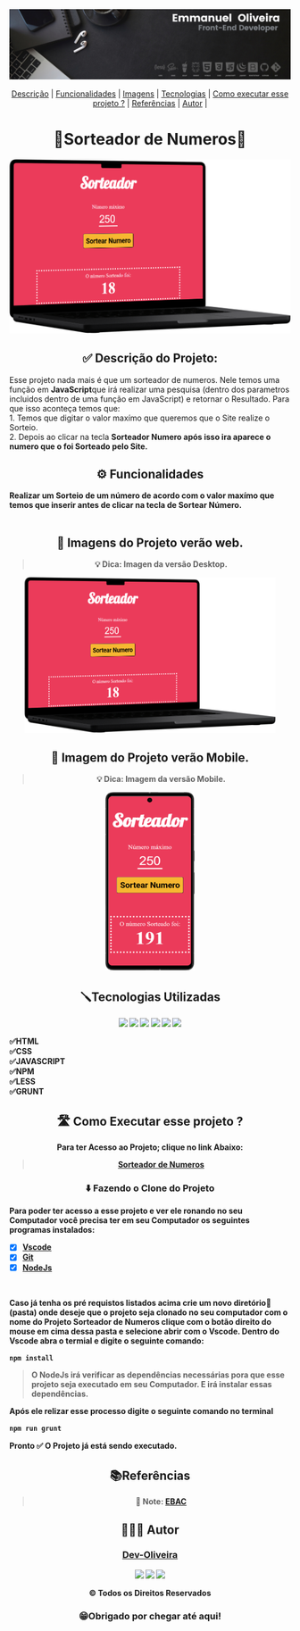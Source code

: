  <img src="https://github.com/emmanuelmarcosdeoliveira/bikcraft/blob/main/img/bikcraft-readme/Banner.png">
<br>
<div align="center">

[Descrição](#--descrição-do-projeto-) |
[Funcionalidades](#%EF%B8%8F-funcionalidades) |
[Imagens](#-imagens-do-projeto-verão-web) |
[Tecnologias](#tecnologias-utilizadas-) |
[Como executar esse projeto ?](#%EF%B8%8F-como-executar-esse-projeto-) |
[Referências](#-referências-) |
[Autor](#-autor-) |
<div>

<div align="center">
<h1 text-align="center"> 🌟Sorteador de Numeros🌟</h1> 
<img src="./src/readme/main.png" width= 600px> 
</div>

<div align='center'>
<h2> ✅ Descrição do Projeto: </h2> 
<div>

<p align='left'>
   Esse projeto nada mais é que um sorteador de numeros. Nele temos uma função em <strong>JavaScript</strong>que irá realizar uma pesquisa (dentro dos parametros incluidos dentro de uma função em JavaScript) e  retornar o Resultado. Para que isso aconteça temos que:<br>
    1. Temos que digitar o valor maxímo que queremos que o Site realize o Sorteio.<br> 
    2. Depois  ao clicar na tecla <strong>Sorteador Numero<strong> após isso ira aparece o numero que o foi Sorteado pelo Site.      
   
</p>

<div align='center'>


<div align='center'>
  <h2>⚙️ Funcionalidades</h2>
<div>

<p align ="left"> Realizar um Sorteio de um número de acordo com o valor maxímo que temos que inserir antes de clicar na tecla de Sortear Número.<br><br>

 <div align="center">
 <h2>📸 Imagens do Projeto verão web.</h2>

> :bulb: **Dica:** Imagen da versão Desktop.

<img src="src/readme/main.png" width= "450px" > 

</div>

<div>
 <h2>📱 Imagem do Projeto verão Mobile.</h2>

 > :bulb: **Dica:** Imagem da versão Mobile.

<img src="src/readme/mob.png" width= "160x" height="320px"> 

</div>
<div align='center'>
<h2>🪛Tecnologias Utilizadas </h2>
<div>
<div align="left">
<div align="center">
  <img width="80" src="https://cdn.jsdelivr.net/gh/devicons/devicon/icons/html5/html5-original.svg" />
  <img  width="80"  src="https://cdn.jsdelivr.net/gh/devicons/devicon/icons/css3/css3-original.svg" /> 
  <img  width="80"  src="https://cdn.jsdelivr.net/gh/devicons/devicon/icons/javascript/javascript-original.svg" />
  <img  width="80"  src="https://cdn.jsdelivr.net/gh/devicons/devicon/icons/npm/npm-original-wordmark.svg" />
  <img  width="80"  src="https://cdn.jsdelivr.net/gh/devicons/devicon/icons/less/less-plain-wordmark.svg" /> 
  <img  width="80"  src="https://cdn.jsdelivr.net/gh/devicons/devicon/icons/grunt/grunt-original.svg" /> 
</div>

✅HTML<br>
✅CSS<br>
✅JAVASCRIPT<br>
✅NPM<br>
✅LESS<br>
✅GRUNT<br>

<div>
<div align='center'>
 <h2>🛣️ Como Executar esse projeto ?</h2>
<div>

Para ter Acesso ao Projeto; clique no link Abaixo:  <br>
<div width="300">

> [Sorteador de Numeros ](https://sorteadornumeros-tau.vercel.app/)

</div>

<h3>⬇️ Fazendo o Clone do Projeto</h3>

<div align="left">

Para poder ter acesso a esse projeto e ver ele ronando no seu Computador você precisa ter em seu Computador os seguintes programas instalados:<br>
- [x]  [Vscode]() 
- [x]  [Git](https://git-scm.com/downloads)<br>
- [x]  [NodeJs](https://nodejs.org/pt-br/download)<br> 
<br>

Caso já tenha os pré requistos listados acima crie um novo diretório📁(pasta) onde deseje que o projeto seja clonado no seu computador com o nome do Projeto <strong> Sorteador de Numeros</strong> clique  com o botão direito do mouse em cima dessa pasta e selecione abrir com o Vscode. 
Dentro do Vscode abra o termial e digite o seguinte comando: 

~~~~bash
npm install 
~~~~
> O NodeJs irá verificar as dependências necessárias pora que esse projeto seja executado em seu Computador. E irá instalar essas dependências.

Após ele relizar esse processo digite o seguinte comando no terminal 

~~~~bash
npm run grunt 
~~~~

Pronto  ✅ O Projeto já está sendo executado.


</div>
 

<div align='center'>
<h2> 📚Referências </h2>
</div>

> :memo: **Note:** [EBAC](https://origamid.com)


<div align='center'>
 <h2>👨🏻‍🦱 Autor </h2>
<h3> <a href="https://oliveira-portifolio.vercel.app/">Dev-Oliveira</a> </h3>
   <a href ="https://wa.me/5511968336094"><img src="https://img.shields.io/badge/WhatsApp-25D366?style=for-the-badge&logo=whatsapp&logoColor=white"></a>
  <a href = "mailto:emmanuelmarcosdeoliveira@gmail.com"><img src="https://img.shields.io/badge/-Gmail-%23333?style=for-the-badge&logo=gmail&logoColor=white" target="_blank"></a>
   <a href="https://www.linkedin.com/in/oliveira-marcos-emmanuel?lipi=urn%3Ali%3Apage%3Ad_flagship3_profile_view_base_contact_details%3BUetG4s3ZT76Byt3XWdZ2Tg%3D%3D" target="_blank"><img src="https://img.shields.io/badge/-LinkedIn-%230077B5?style=for-the-badge&logo=linkedin&logoColor=white" target="_blank"></a> 
   
&copy; Todos os Direitos Reservados

<h3> 😁Obrigado por chegar até aqui!</h3>
</div>

